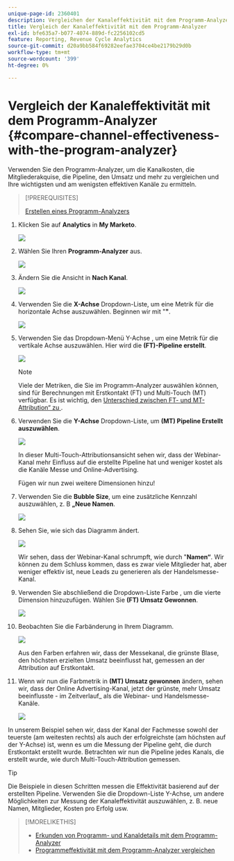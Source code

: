 ```yaml
---
unique-page-id: 2360401
description: Vergleichen der Kanaleffektivität mit dem Programm-Analyzer - Marketo-Dokumente - Produktdokumentation
title: Vergleich der Kanaleffektivität mit dem Programm-Analyzer
exl-id: bfe635a7-b077-4074-889d-fc2256102cd5
feature: Reporting, Revenue Cycle Analytics
source-git-commit: d20a9bb584f69282eefae3704ce4be2179b29d0b
workflow-type: tm+mt
source-wordcount: '399'
ht-degree: 0%

---
```


# Vergleich der Kanaleffektivität mit dem Programm-Analyzer {#compare-channel-effectiveness-with-the-program-analyzer}

Verwenden Sie den Programm-Analyzer, um die Kanalkosten, die Mitgliederakquise, die Pipeline, den Umsatz und mehr zu vergleichen und Ihre wichtigsten und am wenigsten effektiven Kanäle zu ermitteln.

>[!PREREQUISITES]
>
>[Erstellen eines Programm-Analyzers](/help/marketo/product-docs/reporting/revenue-cycle-analytics/program-analytics/create-a-program-analyzer.md)

1. Klicken Sie auf **Analytics** in **My Marketo**.

   ![](assets/image2014-9-17-18-3a36-3a13.png)

1. Wählen Sie Ihren **Programm-Analyzer** aus.

   ![](assets/image2014-9-17-18-3a36-3a40.png)

1. Ändern Sie die Ansicht in **Nach Kanal**.

   ![](assets/image2014-9-17-18-3a36-3a59.png)

1. Verwenden Sie die **X-Achse** Dropdown-Liste, um eine Metrik für die horizontale Achse auszuwählen. Beginnen wir mit &quot;**&quot;**.

   ![](assets/image2014-9-17-18-3a37-3a7.png)

1. Verwenden Sie das Dropdown-Menü Y-Achse , um eine Metrik für die vertikale Achse auszuwählen. Hier wird die **(FT)-Pipeline erstellt**.

   ![](assets/image2014-9-17-18-3a37-3a50.png)

   >[!NOTE]
   >
   >Viele der Metriken, die Sie im Programm-Analyzer auswählen können, sind für Berechnungen mit Erstkontakt (FT) und Multi-Touch (MT) verfügbar. Es ist wichtig, den [Unterschied zwischen FT- und MT-Attribution“ zu ](/help/marketo/product-docs/reporting/revenue-cycle-analytics/revenue-tools/attribution/understanding-attribution.md).

1. Verwenden Sie die **Y-Achse** Dropdown-Liste, um **(MT) Pipeline Erstellt auszuwählen**.

   ![](assets/image2014-9-17-18-3a39-3a5.png)

   In dieser Multi-Touch-Attributionsansicht sehen wir, dass der Webinar-Kanal mehr Einfluss auf die erstellte Pipeline hat und weniger kostet als die Kanäle Messe und Online-Advertising.

   Fügen wir nun zwei weitere Dimensionen hinzu!

1. Verwenden Sie die **Bubble Size**, um eine zusätzliche Kennzahl auszuwählen, z. B **„Neue Namen**.

   ![](assets/image2014-9-17-18-3a39-3a36.png)

1. Sehen Sie, wie sich das Diagramm ändert.

   ![](assets/image2014-9-17-18-3a39-3a55.png)

   Wir sehen, dass der Webinar-Kanal schrumpft, wie durch &quot;**Namen“**. Wir können zu dem Schluss kommen, dass es zwar viele Mitglieder hat, aber weniger effektiv ist, neue Leads zu generieren als der Handelsmesse-Kanal.

1. Verwenden Sie abschließend die Dropdown-Liste Farbe , um die vierte Dimension hinzuzufügen. Wählen Sie **(FT) Umsatz Gewonnen**.

   ![](assets/image2014-9-17-18-3a41-3a7.png)

1. Beobachten Sie die Farbänderung in Ihrem Diagramm.

   ![](assets/image2014-9-17-18-3a41-3a19.png)

   Aus den Farben erfahren wir, dass der Messekanal, die grünste Blase, den höchsten erzielten Umsatz beeinflusst hat, gemessen an der Attribution auf Erstkontakt.

1. Wenn wir nun die Farbmetrik in **(MT) Umsatz gewonnen** ändern, sehen wir, dass der Online Advertising-Kanal, jetzt der grünste, mehr Umsatz beeinflusste - im Zeitverlauf_ als die Webinar- und Handelsmesse-Kanäle.

   ![](assets/image2014-9-17-18-3a41-3a40.png)

In unserem Beispiel sehen wir, dass der Kanal der Fachmesse sowohl der teuerste (am weitesten rechts) als auch der erfolgreichste (am höchsten auf der Y-Achse) ist, wenn es um die Messung der Pipeline geht, die durch Erstkontakt erstellt wurde. Betrachten wir nun die Pipeline jedes Kanals, die erstellt wurde, wie durch Multi-Touch-Attribution gemessen.

>[!TIP]
>
>Die Beispiele in diesen Schritten messen die Effektivität basierend auf der erstellten Pipeline. Verwenden Sie die Dropdown-Liste Y-Achse, um andere Möglichkeiten zur Messung der Kanaleffektivität auszuwählen, z. B. neue Namen, Mitglieder, Kosten pro Erfolg usw.

>[!MORELIKETHIS]
>
>* [Erkunden von Programm- und Kanaldetails mit dem Programm-Analyzer](/help/marketo/product-docs/reporting/revenue-cycle-analytics/program-analytics/explore-program-and-channel-details-with-the-program-analyzer.md)
>* [Programmeffektivität mit dem Programm-Analyzer vergleichen](/help/marketo/product-docs/reporting/revenue-cycle-analytics/program-analytics/compare-program-effectiveness-with-the-program-analyzer.md)
